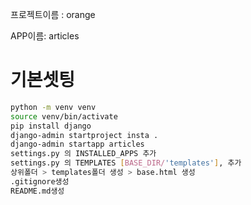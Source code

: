 프로젝트이름 : orange 

APP이름: articles 

# 기본셋팅 
```bash
python -m venv venv
source venv/bin/activate
pip install django
django-admin startproject insta .
django-admin startapp articles
settings.py 의 INSTALLED_APPS 추가 
settings.py 의 TEMPLATES [BASE_DIR/'templates'], 추가 
상위폴더 > templates폴더 생성 > base.html 생성 
.gitignore생성 
README.md생성
```
